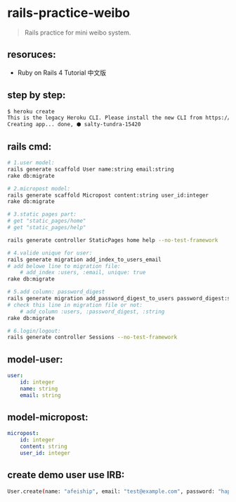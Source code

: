 # rails-practice-weibo
> Rails practice for mini weibo system.


## resoruces:
+ Ruby on Rails 4 Tutorial 中文版

## step by step:
```bash
$ heroku create
This is the legacy Heroku CLI. Please install the new CLI from https://cli.heroku.com
Creating app... done, ⬢ salty-tundra-15420
```

## rails cmd:
```bash
# 1.user model:
rails generate scaffold User name:string email:string
rake db:migrate

# 2.micropost model:
rails generate scaffold Micropost content:string user_id:integer
rake db:migrate

# 3.static pages part:
# get "static_pages/home"
# get "static_pages/help"

rails generate controller StaticPages home help --no-test-framework

# 4.valide unique for user:
rails generate migration add_index_to_users_email
# add belowe line to migration file: 
    # add_index :users, :email, unique: true
rake db:migrate

# 5.add column: password_digest
rails generate migration add_password_digest_to_users password_digest:string
# check this line in migration file or not:
    # add_column :users, :password_digest, :string
rake db:migrate

# 6.login/logout:
rails generate controller Sessions --no-test-framework

```



## model-user:
```yaml
user:
    id: integer
    name: string
    email: string
```

## model-micropost:
```yaml
micropost:
    id: integer
    content: string
    user_id: integer
```


## create demo user use IRB:
```bash
User.create(name: "afeiship", email: "test@example.com", password: "happyeveryday", password_confirmation: "happyeveryday")
```